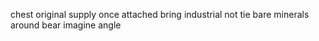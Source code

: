 chest original supply once attached bring industrial not tie bare minerals around bear imagine angle